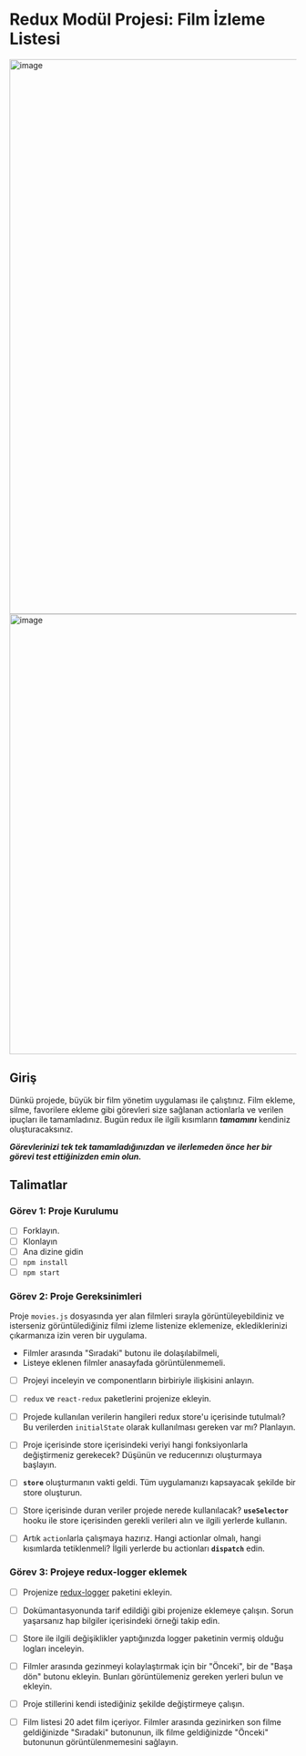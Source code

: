 # Redux Modül Projesi: Film İzleme Listesi

<img width="974" alt="image" src="https://github.com/erkannebil/redux-watchlist/assets/80630016/215b0b1b-1c19-4c11-9448-78c2de1157a5">
<img width="773" alt="image" src="https://github.com/erkannebil/redux-watchlist/assets/80630016/0bd63325-8c6d-4402-be57-69b087fc6fdd">

## Giriş

Dünkü projede, büyük bir film yönetim uygulaması ile çalıştınız. Film ekleme, silme, favorilere ekleme gibi görevleri size sağlanan actionlarla ve verilen ipuçları ile tamamladınız. Bugün redux ile ilgili kısımların **_tamamını_** kendiniz oluşturacaksınız.

**_Görevlerinizi tek tek tamamladığınızdan ve ilerlemeden önce her bir görevi test ettiğinizden emin olun._**

## Talimatlar

### Görev 1: Proje Kurulumu

- [ ] Forklayın.
- [ ] Klonlayın
- [ ] Ana dizine gidin
- [ ] `npm install`
- [ ] `npm start`

### Görev 2: Proje Gereksinimleri

Proje `movies.js` dosyasında yer alan filmleri sırayla görüntüleyebildiniz ve isterseniz görüntülediğiniz filmi izleme listenize eklemenize, eklediklerinizi çıkarmanıza izin veren bir uygulama.

- Filmler arasında "Sıradaki" butonu ile dolaşılabilmeli,
- Listeye eklenen filmler anasayfada görüntülenmemeli.

* [ ] Projeyi inceleyin ve componentların birbiriyle ilişkisini anlayın.

* [ ] `redux` ve `react-redux` paketlerini projenize ekleyin.

* [ ] Projede kullanılan verilerin hangileri redux store'u içerisinde tutulmalı? Bu verilerden `initialState` olarak kullanılması gereken var mı? Planlayın.

* [ ] Proje içerisinde store içerisindeki veriyi hangi fonksiyonlarla değiştirmeniz gerekecek? Düşünün ve reducerınızı oluşturmaya başlayın.

* [ ] **`store`** oluşturmanın vakti geldi. Tüm uygulamanızı kapsayacak şekilde bir store oluşturun.

* [ ] Store içerisinde duran veriler projede nerede kullanılacak? **`useSelector`** hooku ile store içerisinden gerekli verileri alın ve ilgili yerlerde kullanın.

* [ ] Artık `action`larla çalışmaya hazırız. Hangi actionlar olmalı, hangi kısımlarda tetiklenmeli? İlgili yerlerde bu actionları **`dispatch`** edin.

### Görev 3: Projeye redux-logger eklemek

- [ ] Projenize [redux-logger](https://github.com/LogRocket/redux-logger) paketini ekleyin.

- [ ] Dokümantasyonunda tarif edildiği gibi projenize eklemeye çalışın. Sorun yaşarsanız hap bilgiler içerisindeki örneği takip edin.

- [ ] Store ile ilgili değişiklikler yaptığınızda logger paketinin vermiş olduğu logları inceleyin.


- [ ] Filmler arasında gezinmeyi kolaylaştırmak için bir "Önceki", bir de "Başa dön" butonu ekleyin. Bunları görüntülemeniz gereken yerleri bulun ve ekleyin.

- [ ] Proje stillerini kendi istediğiniz şekilde değiştirmeye çalışın.

- [ ] Film listesi 20 adet film içeriyor. Filmler arasında gezinirken son filme geldiğinizde "Sıradaki" butonunun, ilk filme geldiğinizde "Önceki" butonunun görüntülenmemesini sağlayın.

